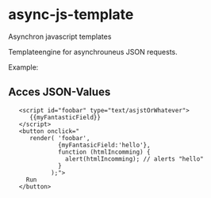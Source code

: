 # async-js-template
Asynchron javascript templates

Templateengine for asynchrouneus JSON requests.

Example:
## Acces JSON-Values
```
   <script id="foobar" type="text/asjstOrWhatever">
      {{myFantasticField}}
   </script>
   <button onclick="
      render( 'foobar', 
              {myFantasicField:'hello'}, 
              function (htmlIncomming) {
                alert(htmlIncomming); // alerts "hello"
              }
            );">
     Run
   </button>
   ```
